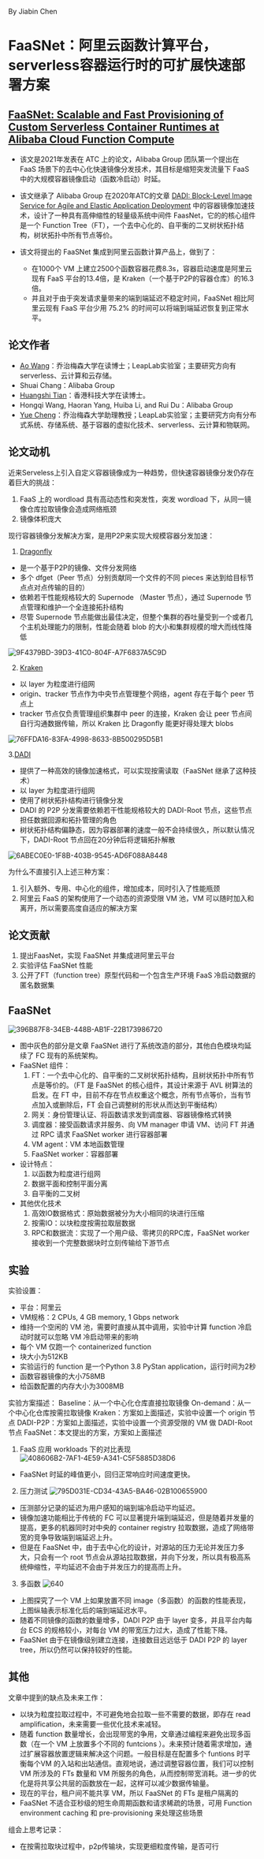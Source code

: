 By Jiabin Chen

# FaaSNet：阿里云函数计算平台，serverless容器运行时的可扩展快速部署方案
[FaaSNet: Scalable and Fast Provisioning of Custom Serverless Container Runtimes at Alibaba Cloud Function Compute](https://www.usenix.org/conference/atc21/presentation/wang-ao)
---

* 该文是2021年发表在 ATC 上的论文，Alibaba Group 团队第一个提出在 FaaS 场景下的去中心化快速镜像分发技术，其目标是缩短突发流量下 FaaS 中的大规模容器镜像启动（函数冷启动）时延。

* 该文继承了 Alibaba Group 在2020年ATC的文章 [DADI: Block-Level Image Service for Agile and Elastic Application Deployment](https://www.usenix.org/conference/atc20/presentation/li-huiba) 中的容器镜像加速技术，设计了一种具有高伸缩性的轻量级系统中间件 FaasNet，它的的核心组件是一个 Function Tree（FT），一个去中心化的、自平衡的二叉树状拓扑结构，树状拓扑中所有节点等价。

* 该文将提出的 FaaSNet 集成到阿里云函数计算产品上，做到了：
	* 在1000个 VM 上建立2500个函数容器花费8.3s，容器启动速度是阿里云现有 FaaS 平台的13.4倍，是 Kraken（一个基于P2P的容器仓库）的16.3倍。
	* 并且对于由于突发请求量带来的端到端延迟不稳定时间，FaaSNet 相比阿里云现有 FaaS 平台少用 75.2% 的时间可以将端到端延迟恢复到正常水平。

## 论文作者
* [Ao Wang](https://wangaoone.github.io)：乔治梅森大学在读博士；LeapLab实验室；主要研究方向有 serverless、云计算和云存储。
* Shuai Chang：Alibaba Group
* [Huangshi Tian](http://home.cse.ust.hk/~htianaa/)：香港科技大学在读博士。
* Hongqi Wang, Haoran Yang, Huiba Li, and Rui Du：Alibaba Group
* [Yue Cheng](https://cs.gmu.edu/~yuecheng/)：乔治梅森大学助理教授；LeapLab实验室；主要研究方向有分布式系统、存储系统、基于容器的虚拟化技术、serverless、云计算和物联网。

## 论文动机
近来Serveless上引入自定义容器镜像成为一种趋势，但快速容器镜像分发仍存在着巨大的挑战：
1. FaaS 上的 wordload 具有高动态性和突发性，突发 wordload 下，从同一镜像仓库拉取镜像会造成网络瓶颈
2. 镜像体积庞大

现行容器镜像分发解决方案，是用P2P来实现大规模容器分发加速：
1. [Dragonfly](https://d7y.io/en-us/)
* 是一个基于P2P的镜像、文件分发网络
* 多个 dfget（Peer 节点）分别贡献同一个文件的不同 pieces 来达到给目标节点点对点传输的目的）
* 依赖若干性能规格较大的 Supernode （Master 节点），通过 Supernode 节点管理和维护一个全连接拓扑结构
* 尽管 Supernode 节点能做出最佳决定，但整个集群的吞吐量受到一个或者几个主机处理能力的限制，性能会随着 blob 的大小和集群规模的增大而线性降低

![9F4379BD-39D3-41C0-804F-A7F6837A5C9D](https://cdn.jsdelivr.net/gh/JBinin/Image-hosting@master/20210805/9F4379BD-39D3-41C0-804F-A7F6837A5C9D.4bbl8igobslc.png)

2. [Kraken](https://github.com/uber/kraken)
* 以 layer 为粒度进行组网
* origin、tracker 节点作为中央节点管理整个网络，agent 存在于每个 peer 节点上
* tracker 节点仅负责管理组织集群中 peer 的连接，Kraken 会让 peer 节点间自行沟通数据传输，所以 Kraken 比 Dragonfly 能更好得处理大 blobs
			
![76FFDA16-83FA-4998-8633-8B500295D5B1](https://cdn.jsdelivr.net/gh/JBinin/Image-hosting@master/20210805/76FFDA16-83FA-4998-8633-8B500295D5B1.u0k5rzkn9gg.png)

3.[DADI](https://www.usenix.org/conference/atc20/presentation/li-huiba)
* 提供了一种高效的镜像加速格式，可以实现按需读取（FaaSNet 继承了这种技术）
* 以 layer 为粒度进行组网
* 使用了树状拓扑结构进行镜像分发
* DADI 的 P2P 分发需要依赖若干性能规格较大的 DADI-Root 节点，这些节点担任数据回源和拓扑管理的角色
* 树状拓扑结构偏静态，因为容器部署的速度一般不会持续很久，所以默认情况下，DADI-Root 节点回在20分钟后将逻辑拓扑解散
		
![6ABEC0E0-1F8B-403B-9545-AD6F088A8448](https://cdn.jsdelivr.net/gh/JBinin/Image-hosting@master/20210805/6ABEC0E0-1F8B-403B-9545-AD6F088A8448.1ahlww0c5uzk.png)

		
为什么不直接引入上述三种方案：
1. 引入额外、专用、中心化的组件，增加成本，同时引入了性能瓶颈
2. 阿里云 FaaS 的架构使用了一个动态的资源受限 VM 池，VM 可以随时加入和离开，所以需要高度自适应的解决方案
	
## 论文贡献
1. 提出FaasNet，实现 FaaSNet 并集成进阿里云平台
2. 实验评估 FaaSNet 性能
3. 公开了FT（function tree）原型代码和一个包含生产环境 FaaS 冷启动数据的匿名数据集

## FaaSNet

![396B87F8-34EB-448B-AB1F-22B173986720](https://cdn.jsdelivr.net/gh/JBinin/Image-hosting@master/20210805/396B87F8-34EB-448B-AB1F-22B173986720.6kqgwepazitc.png)

* 图中灰色的部分是文章 FaaSNet 进行了系统改造的部分，其他白色模块均延续了 FC 现有的系统架构。
* FaaSNet 组件：
	1. FT：一个去中心化的、自平衡的二叉树状拓扑结构，且树状拓扑中所有节点是等价的。（FT 是 FaaSNet 的核心组件，其设计来源于 AVL 树算法的启发。在 FT 中，目前不存在节点权重这个概念，所有节点等价，当有节点加入或删除后，FT 会自己调整树的形状从而达到平衡结构）
	2. 网关：身份管理认证、将函数请求发到调度器、容器镜像格式转换
	3. 调度器：接受函数请求并服务、向 VM manager 申请 VM、访问 FT 并通过 RPC 请求 FaaSNet worker 进行容器部署
	4. VM agent：VM 本地函数管理
	5. FaaSNet worker：容器部署
* 设计特点：
	1. 以函数为粒度进行组网
	2. 数据平面和控制平面分离
	3. 自平衡的二叉树
* 其他优化技术
	1. 高效IO数据格式：原始数据被分为大小相同的块进行压缩
	2. 按需IO：以块粒度按需拉取层数据
	3. RPC和数据流：实现了一个用户级、零拷贝的RPC库，FaaSNet worker 接收到一个完整数据块时立刻传输给下游节点

## 实验
实验设置：
* 平台：阿里云
* VM规格：2 CPUs, 4 GB memory, 1 Gbps network 
* 维持一个空闲的 VM 池，需要时直接从其中调用，实验中计算 function 冷启动时就可以忽略 VM 冷启动带来的影响
* 每个 VM 仅跑一个 containerized function
* 块大小为512KB
* 实验运行的 function 是一个Python 3.8 PyStan application，运行时间为2秒
* 函数容器镜像的大小758MB
* 给函数配置的内存大小为3008MB

实验方案描述：
Baseline：从一个中心化仓库直接拉取镜像
On-demand：从一个中心化仓库按需拉取镜像
Kraken：方案如上面描述，实验中设置一个 origin 节点
DADI-P2P：方案如上面描述，实验中设置一个资源受限的 VM 做 DADI-Root 节点
FaaSNet：本文提出的方案，方案如上面描述

1. FaaS 应用 workloads 下的对比表现
![408606B2-7AF1-4E59-A341-C5F5885D38D6](https://cdn.jsdelivr.net/gh/JBinin/Image-hosting@master/20210805/408606B2-7AF1-4E59-A341-C5F5885D38D6.61z089rii70g.png)

* FaaSNet 时延的峰值更小，回归正常响应时间速度更快。

2. 压力测试
![795D031E-CD34-43A5-BA46-02B100655900](https://cdn.jsdelivr.net/gh/JBinin/Image-hosting@master/20210805/795D031E-CD34-43A5-BA46-02B100655900.5c50hyrl8qo0.png)

* 压测部分记录的延迟为用户感知的端到端冷启动平均延迟。
* 镜像加速功能相比于传统的 FC 可以显著提升端到端延迟，但是随着并发量的提高，更多的机器同时对中央的 container registry 拉取数据，造成了网络带宽的竞争导致端到端延迟上升。
* 但是在 FaaSNet 中，由于去中心化的设计，对源站的压力无论并发压力多大，只会有一个 root 节点会从源站拉取数据，并向下分发，所以具有极高系统伸缩性，平均延迟不会由于并发压力的提高而上升。

3. 多函数
![640](https://cdn.jsdelivr.net/gh/JBinin/Image-hosting@master/20210805/640.4keoqrs5gygw.webp)

* 上图探究了一个 VM 上如果放置不同 image（多函数）的函数的性能表现，上图纵轴表示标准化后的端到端延迟水平。
* 随着不同镜像的函数的数量增多，DADI P2P 由于 layer 变多，并且平台内每台 ECS 的规格较小，对每台 VM 的带宽压力过大，造成了性能下降。
* FaaSNet 由于在镜像级别建立连接，连接数目远远低于 DADI P2P 的 layer tree，所以仍然可以保持较好的性能。


## 其他
文章中提到的缺点及未来工作：
* 以块为粒度拉取过程中，不可避免地会拉取一些不需要的数据，即存在 read amplification，未来需要一些优化技术来减轻。
* 随着 function 数量增长，会出现带宽的争用，文章通过编程来避免出现多函数（在一个 VM 上放置多个不同的 funtcions ）。未来预计随着需求增加，通过扩展容器放置逻辑来解决这个问题。一般目标是在配置多个 funtions 时平衡每个VM 的入站和出站通信。直观地说，通过调整容器位置，我们可以控制 VM 所涉及的 FTs 数量和 VM 所服务的角色，从而控制带宽消耗。进一步的优化是将共享公共层的函数放在一起，这样可以减少数据传输量。
* 现在的平台，租户间不能共享 VM，所以 FaaSNet 的 FTs 是租户隔离的
* FaaSNet 不适合亚秒级的短生命周期函数和请求稀疏的场景，可用 Function environment caching 和 pre-provisioning 来处理这些场景

组会上思考记录：
* 在按需拉取块过程中，p2p传输块，实现更细粒度传输，是否可行



